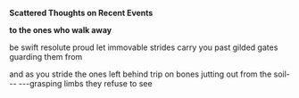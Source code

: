 **Scattered Thoughts on Recent Events**


**to the ones who walk away**

be swift resolute proud let immovable strides carry you
past gilded gates guarding them from 

and as you stride the ones left behind trip on bones jutting out from the soil---
---grasping limbs they refuse to see
<!--stackedit_data:
eyJoaXN0b3J5IjpbMTc1MjI1OTMwMl19
-->